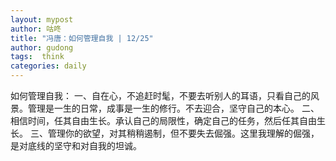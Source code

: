 ```yaml
---
layout: mypost
author: 咕咚
title: "冯唐：如何管理自我 | 12/25"
author: gudong
tags:  think
categories: daily
---
```


如何管理自我：
一、自在心，不追赶时髦，不要去听别人的耳语，只看自己的风景。管理是一生的日常，成事是一生的修行。不去迎合，坚守自己的本心。
二、相信时间，任其自由生长。承认自己的局限性，确定自己的任务，然后任其自由生长。
三、管理你的欲望，对其稍稍遏制，但不要失去倔强。这里我理解的倔强，是对底线的坚守和对自我的坦诚。
